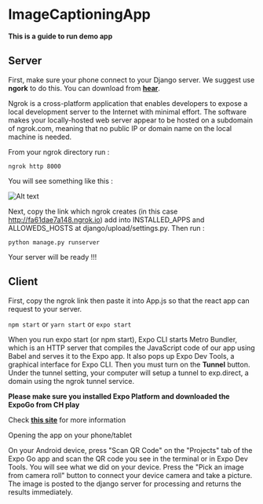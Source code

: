 # ImageCaptioningApp 
**This is a guide to run demo app**

## Server

First, make sure your phone connect to your Django server. We suggest use **ngork** to do this. You can download from **[hear](https://ngrok.com/download)**. 

Ngrok is a cross-platform application that enables developers to expose a local development server to the Internet with minimal effort. The software makes your locally-hosted web server appear to be hosted on a subdomain of ngrok.com, meaning that no public IP or domain name on the local machine is needed.

From your ngrok directory run :

`ngrok http 8000`

You will see something like this :

![Alt text](https://github.com/huavanson/ImageCaptioningApp/blob/main/ngrok.png "Optional title")

Next, copy the link which ngrok creates (in this case http://fa61dae7a148.ngrok.io) add into INSTALLED_APPS and ALLOWEDS_HOSTS at django/upload/settings.py. Then run :

`python manage.py runserver`

Your server will be ready !!!

## Client

First, copy the ngrok link then paste it into App.js so that the react app can request to your server. 

`npm start` or `yarn start` or `expo start`

When you run expo start (or npm start), Expo CLI starts Metro Bundler, which is an HTTP server that compiles the JavaScript code of our app using Babel and serves it to the Expo app. It also pops up Expo Dev Tools, a graphical interface for Expo CLI. Then you must turn on the **Tunnel** button. Under the tunnel setting, your computer will setup a tunnel to exp.direct, a domain using the ngrok tunnel service.

**Please make sure you installed Expo Platform and downloaded the ExpoGo from CH play** 

Check **[this site](https://expo.io/)** for more information

Opening the app on your phone/tablet

On your Android device, press "Scan QR Code" on the "Projects" tab of the Expo Go app and scan the QR code you see in the terminal or in Expo Dev Tools. You will see what we did on your device. Press the "Pick an image from camera roll" button to connect your device camera and take a picture. 
The image is posted to the django server for processing and returns the results immediately.
